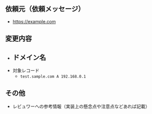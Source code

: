 ## 依頼元（依頼メッセージ）
- https://example.com

## 変更内容
- ドメイン名
    - 
- 対象レコード
    - `test.sample.com A 192.168.0.1`

## その他
- レビュワーへの参考情報（実装上の懸念点や注意点などあれば記載）
